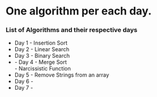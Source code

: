 <h1>One algorithm per each day.</h1>

<h3>List of Algorithms and their respective days</h1>
<ul>
<li>Day 1 - Insertion Sort</li>
<li>Day 2 - Linear Search</li>
<li>Day 3 - Binary Search</li>
<li>
    - Day 4 - Merge Sort <br>
    - Narcissistic Function
</li>
<li>Day 5 - Remove Strings from an array</li>
<li>Day 6 - </li>
<li>Day 7 - </li>
</ul>